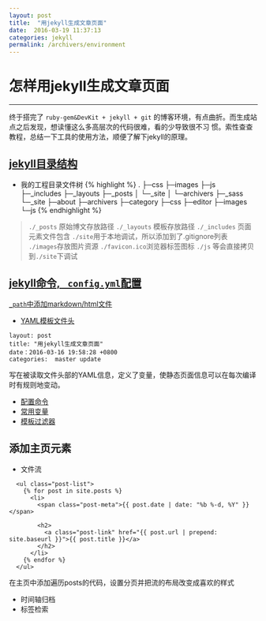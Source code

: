 ```yaml
---
layout: post
title:  "用jekyll生成文章页面"
date:  2016-03-19 11:37:13
categories: jekyll
permalink: /archivers/environment
---
```


# 怎样用jekyll生成文章页面
---
终于搭完了 `ruby-gem&DevKit + jekyll + git` 的博客环境，有点曲折。而生成站点之后发现，想读懂这么多高层次的代码很难，看的少导致很不习
惯。索性查查教程，总结一下工具的使用方法，顺便了解下jekyll的原理。

## [jekyll目录结构](http://jekyll.bootcss.com/docs/structure/)
 * 我的工程目录文件树
{% highlight %}
.
├─css
├─images
├─js
├─_includes
├─_layouts
├─_posts
│  └─_site
│      └─archivers
├─_sass
└─_site
    ├─about
    ├─archivers
    ├─category
    ├─css
    ├─editor
    ├─images
    └─js
{% endhighlight %}
> `./_posts` 原始博文存放路径
> `./_layouts` 模板存放路径
> `./_includes` 页面元素文件包含
`./site`用于本地调试，所以添加到了.gitignore列表
> `./images`存放图片资源
> `./favicon.ico`浏览器标签图标
> `./js`
> 等会直接拷贝到`./site`下调试

## [jekyll命令, `_config.yml`配置](http://jekyll.bootcss.com/docs/configuration/)
[`_path`中添加markdown/html文件](http://kramdown.gettalong.org/quickref.html)
* [YAML模板文件头](http://jekyll.bootcss.com/docs/frontmatter/)
```
layout: post
title: "用jekyll生成文章页面"
date：2016-03-16 19:58:28 +0800
categories:  master update
```
写在被读取文件头部的YAML信息，定义了变量，使静态页面信息可以在每次编译时有规则地变动。
* [配置命令](https://jekyllrb.com/docs/configuration/)
* [常用变量](https://jekyllrb.com/docs/variables/)
* [模板过滤器](http://jekyll.bootcss.com/docs/templates/)

## 添加主页元素
* 文件流
```
  <ul class="post-list">
    {% for post in site.posts %}
      <li>
        <span class="post-meta">{{ post.date | date: "%b %-d, %Y" }}</span>

        <h2>
          <a class="post-link" href="{{ post.url | prepend: site.baseurl }}">{{ post.title }}</a>
        </h2>
      </li>
    {% endfor %}
  </ul>
```
在主页中添加遍历posts的代码，设置分页并把流的布局改变成喜欢的样式
* 时间轴归档
* 标签检索

